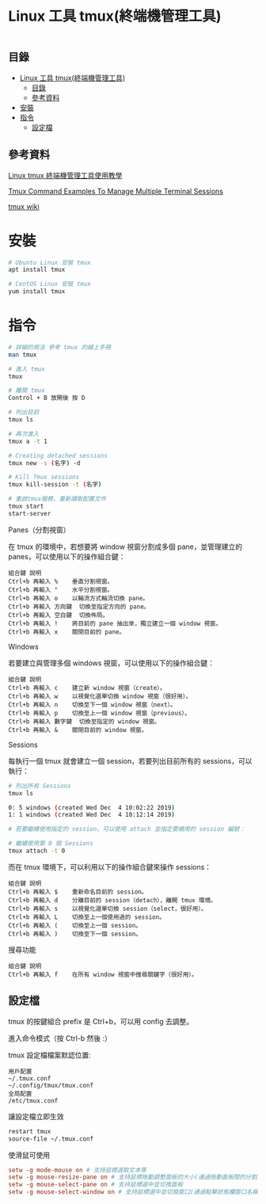 # Linux 工具 tmux(終端機管理工具)

```
```

## 目錄

- [Linux 工具 tmux(終端機管理工具)](#linux-工具-tmux終端機管理工具)
  - [目錄](#目錄)
  - [參考資料](#參考資料)
- [安裝](#安裝)
- [指令](#指令)
  - [設定檔](#設定檔)

## 參考資料

[Linux tmux 終端機管理工具使用教學](https://blog.gtwang.org/linux/linux-tmux-terminal-multiplexer-tutorial/)

[Tmux Command Examples To Manage Multiple Terminal Sessions](https://ostechnix.com/tmux-command-examples-to-manage-multiple-terminal-sessions/)

[tmux wiki](https://wiki.archlinux.org/title/tmux)

# 安裝

```bash
# Ubuntu Linux 安裝 tmux
apt install tmux

# CentOS Linux 安裝 tmux
yum install tmux
```

# 指令

```bash
# 詳細的用法 參考 tmux 的線上手冊
man tmux

# 進入 tmux
tmux

# 離開 tmux
Control + B 放開後 按 D

# 列出目前
tmux ls

# 再次進入
tmux a -t 1

# Creating detached sessions
tmux new -s (名字) -d

# Kill Tmux sessions
tmux kill-session -t (名字)

# 重啟tmux服務，重新讀取配置文件
tmux start
start-server
```

Panes（分割視窗）

在 tmux 的環境中，若想要將 window 視窗分割成多個 pane，並管理建立的 panes，可以使用以下的操作組合鍵：

```
組合鍵	說明
Ctrl+b 再輸入 %	垂直分割視窗。
Ctrl+b 再輸入 "	水平分割視窗。
Ctrl+b 再輸入 o	以輪流方式輪流切換 pane。
Ctrl+b 再輸入 方向鍵	切換至指定方向的 pane。
Ctrl+b 再輸入 空白鍵	切換佈局。
Ctrl+b 再輸入 !	將目前的 pane 抽出來，獨立建立一個 window 視窗。
Ctrl+b 再輸入 x	關閉目前的 pane。
```

Windows

若要建立與管理多個 windows 視窗，可以使用以下的操作組合鍵：

```
組合鍵	說明
Ctrl+b 再輸入 c	建立新 window 視窗（create）。
Ctrl+b 再輸入 w	以視覺化選單切換 window 視窗（很好用）。
Ctrl+b 再輸入 n	切換至下一個 window 視窗（next）。
Ctrl+b 再輸入 p	切換至上一個 window 視窗（previous）。
Ctrl+b 再輸入 數字鍵	切換至指定的 window 視窗。
Ctrl+b 再輸入 &	關閉目前的 window 視窗。
```

Sessions

每執行一個 tmux 就會建立一個 session，若要列出目前所有的 sessions，可以執行：

```bash
# 列出所有 Sessions
tmux ls

0: 5 windows (created Wed Dec  4 10:02:22 2019)
1: 1 windows (created Wed Dec  4 10:12:14 2019)

# 若要繼續使用指定的 session，可以使用 attach 並指定要續用的 session 編號：

# 繼續使用第 0 個 Sessions
tmux attach -t 0
```

而在 tmux 環境下，可以利用以下的操作組合鍵來操作 sessions：

```
組合鍵	說明
Ctrl+b 再輸入 $	重新命名目前的 session。
Ctrl+b 再輸入 d	分離目前的 session（detach），離開 tmux 環境。
Ctrl+b 再輸入 s	以視覺化選單切換 session（select，很好用）。
Ctrl+b 再輸入 L	切換至上一個使用過的 session。
Ctrl+b 再輸入 (	切換至上一個 session。
Ctrl+b 再輸入 )	切換至下一個 session。
```

搜尋功能

```
組合鍵	說明
Ctrl+b 再輸入 f	在所有 window 視窗中搜尋關鍵字（很好用）。
```

## 設定檔

tmux 的按鍵組合 prefix 是 Ctrl+b，可以用 config 去調整。

進入命令模式（按 Ctrl-b 然後 :）

tmux 設定檔檔案默認位置:

```
用戶配置
~/.tmux.conf
~/.config/tmux/tmux.conf
全局配置
/etc/tmux.conf
```

讓設定檔立即生效

```bash
restart tmux
source-file ~/.tmux.conf
```

使滑鼠可使用

```conf
setw -g mode-mouse on # 支持鼠標選取文本等
setw -g mouse-resize-pane on # 支持鼠標拖動調整面板的大小(通過拖動面板間的分割線)
setw -g mouse-select-pane on # 支持鼠標選中並切換面板
setw -g mouse-select-window on # 支持鼠標選中並切換窗口(通過點擊狀態欄窗口名稱)
```

